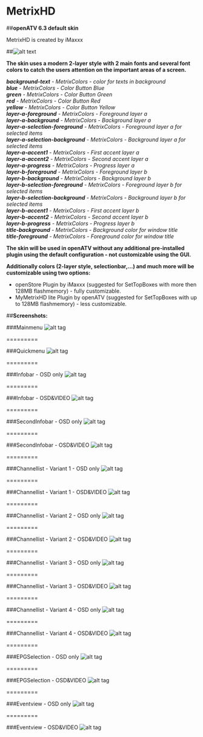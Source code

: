 MetrixHD
========

##**openATV 6.3 default skin**

MetrixHD is created by iMaxxx 

##![alt text](https://raw2.github.com/openatv/MetrixHD/master/MetrixHD-INFO/openstore.png )

**The skin uses a modern 2-layer style with 2 main fonts and several font colors to catch the users attention on the important areas of a screen.**

**_background-text_** *- MetrixColors - color for texts in background*  
**_blue_** *- MetrixColors - Color Button Blue*  
**_green_** *- MetrixColors - Color Button Green*  
**_red_** *- MetrixColors - Color Button Red*  
**_yellow_** *- MetrixColors - Color Button Yellow*  
**_layer-a-foreground_** *- MetrixColors - Foreground layer a*  
**_layer-a-background_** *- MetrixColors - Background layer a*  
**_layer-a-selection-foreground_** *- MetrixColors - Foreground layer a for selected items*  
**_layer-a-selection-background_** *- MetrixColors - Background layer a for selected items*  
**_layer-a-accent1_** *- MetrixColors - First accent layer a*  
**_layer-a-accent2_** *- MetrixColors - Second accent layer a*  
**_layer-a-progress_** *- MetrixColors - Progress layer a*  
**_layer-b-foreground_** *- MetrixColors - Foreground layer b*  
**_layer-b-background_** *- MetrixColors - Background layer b*  
**_layer-b-selection-foreground_** *- MetrixColors - Foreground layer b for selected items*  
**_layer-b-selection-background_** *- MetrixColors - Background layer b for selected items*  
**_layer-b-accent1_** *- MetrixColors - First accent layer b*  
**_layer-b-accent2_** *- MetrixColors - Second accent layer b*  
**_layer-b-progress_** *- MetrixColors - Progress layer b*  
**_title-background_** *- MetrixColors - Background color for window title*  
**_title-foreground_** *- MetrixColors - Foreground color for window title*  

**The skin will be used in openATV without any additional pre-installed plugin using the default configuration - not customizable using the GUI.**

**Additionally colors (2-layer style, selectionbar,...) and much more will be customizable using two options:**  
* openStore Plugin by iMaxxx (suggested for SetTopBoxes with more then 128MB flashmemory) - fully customizable.  
* MyMetrixHD lite Plugin by openATV (suggested for SetTopBoxes with up to 128MB flashmemory) - less customizable.  

##**Screenshots:**

###Mainmenu
![alt tag](https://raw.github.com/openatv/MetrixHD/master/MetrixHD-INFO/mainmenu.png)

=========

###Quickmenu
![alt tag](https://raw.github.com/openatv/MetrixHD/master/MetrixHD-INFO/quickmenu.png)

=========

###Infobar - OSD only
![alt tag](https://raw.github.com/openatv/MetrixHD/master/MetrixHD-INFO/infobar_osd_only.png)

=========

###Infobar - OSD&VIDEO
![alt tag](https://raw.github.com/openatv/MetrixHD/master/MetrixHD-INFO/infobar_video.png)

=========

###SecondInfobar - OSD only
![alt tag](https://raw.github.com/openatv/MetrixHD/master/MetrixHD-INFO/secondinfobar_osd_only.png)

=========

###SecondInfobar - OSD&VIDEO
![alt tag](https://raw.github.com/openatv/MetrixHD/master/MetrixHD-INFO/secondinfobar_video.png)

=========

###Channellist - Variant 1 - OSD only
![alt tag](https://raw.github.com/openatv/MetrixHD/master/MetrixHD-INFO/channelselection_variant_1_osd_only.png)

=========

###Channellist - Variant 1 - OSD&VIDEO
![alt tag](https://raw.github.com/openatv/MetrixHD/master/MetrixHD-INFO/channelselection_variant_1.png)

=========

###Channellist - Variant 2 - OSD only
![alt tag](https://raw.github.com/openatv/MetrixHD/master/MetrixHD-INFO/channelselection_variant_2_osd_only.png)

=========

###Channellist - Variant 2 - OSD&VIDEO
![alt tag](https://raw.github.com/openatv/MetrixHD/master/MetrixHD-INFO/channelselection_variant_2.png)

=========

###Channellist - Variant 3 - OSD only
![alt tag](https://raw.github.com/openatv/MetrixHD/master/MetrixHD-INFO/channelselection_variant_3_osd_only.png)

=========

###Channellist - Variant 3 - OSD&VIDEO
![alt tag](https://raw.github.com/openatv/MetrixHD/master/MetrixHD-INFO/channelselection_variant_3.png)

=========

###Channellist - Variant 4 - OSD only
![alt tag](https://raw.github.com/openatv/MetrixHD/master/MetrixHD-INFO/channelselection_variant_4_osd_only.png)

=========

###Channellist - Variant 4 - OSD&VIDEO
![alt tag](https://raw.github.com/openatv/MetrixHD/master/MetrixHD-INFO/channelselection_variant_4.png)

=========

###EPGSelection - OSD only
![alt tag](https://raw.github.com/openatv/MetrixHD/master/MetrixHD-INFO/epgselection_osd_only.png)

=========

###EPGSelection - OSD&VIDEO
![alt tag](https://raw.github.com/openatv/MetrixHD/master/MetrixHD-INFO/epgselection.png)

=========

###Eventview - OSD only
![alt tag](https://raw.github.com/openatv/MetrixHD/master/MetrixHD-INFO/eventview_osd_only.png)

=========

###Eventview  - OSD&VIDEO
![alt tag](https://raw.github.com/openatv/MetrixHD/master/MetrixHD-INFO/eventview.png)
